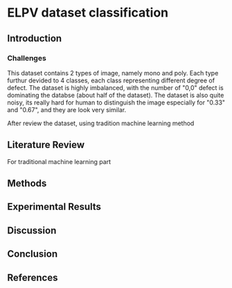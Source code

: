# ELPV dataset classification

## Introduction

### Challenges

This dataset contains 2 types of image, namely mono and poly. Each type furthur devided to 4 classes, each class representing different degree of defect. The dataset is highly imbalanced, with the number of "0,0" defect is dominating the databse (about half of the dataset). The dataset is also quite noisy, its really hard for human to distinguish the image especially for "0.33" and "0.67", and they are look very similar. 

After review the dataset, using tradition machine learning method 

## Literature Review

For traditional machine learning part

## Methods

## Experimental Results

## Discussion

## Conclusion

## References